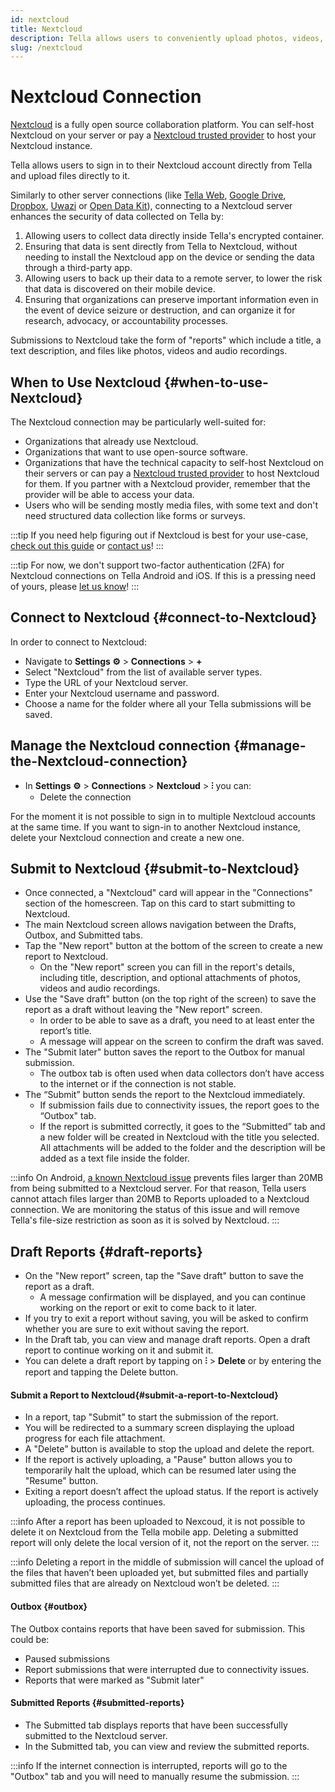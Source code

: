 ```yaml
---
id: nextcloud
title: Nextcloud 
description: Tella allows users to conveniently upload photos, videos, pdfs and audio recordings to Nextcloud.
slug: /nextcloud
---
```


# Nextcloud Connection

[Nextcloud](https://nextcloud.com/) is a fully open source collaboration platform. You can self-host Nextcloud on your server or pay a [Nextcloud trusted provider](https://nextcloud.com/providers/) to host your Nextcloud instance. 

Tella allows users to sign in to their Nextcloud account directly from Tella and upload files directly to it.

Similarly to other server connections (like [Tella Web](/tella-web), [Google Drive](/g-drive), [Dropbox](/dropbox), [Uwazi](/uwazi) or [Open Data Kit](/odk)), connecting to a Nextcloud server enhances the security of data collected on Tella by:

1. Allowing users to collect data directly inside Tella's encrypted container.
2. Ensuring that data is sent directly from Tella to Nextcloud, without needing to install the Nextcloud app on the device or sending the data through a third-party app.
3. Allowing users to back up their data to a remote server, to lower the risk that data is discovered on their mobile device.
4. Ensuring that organizations can preserve important information even in the event of device seizure or destruction, and can organize it for research, advocacy, or accountability processes.

Submissions to Nextcloud take the form of "reports" which include a title, a text description, and files like photos, videos and audio recordings.



## When to Use Nextcloud {#when-to-use-Nextcloud}

The Nextcloud connection may be particularly well-suited for:
- Organizations that already use Nextcloud.
- Organizations that want to use open-source software.
- Organizations that have the technical capacity to self-host Nextcloud on their servers or can pay a [Nextcloud trusted provider](https://nextcloud.com/providers/) to host Nextcloud for them. If you partner with a Nextcloud provider, remember that the provider will be able to access your data. 
- Users who will be sending mostly media files, with some text and don't need structured data collection like forms or surveys.


:::tip
If you need help figuring out if Nextcloud is best for your use-case, [check out this guide](/for-organizations#selecting-the-right-type-of-server) or [contact us](/contact-us)!
:::

:::tip
For now, we don't support two-factor authentication (2FA) for Nextcloud connections on Tella Android and iOS. If this is a pressing need of yours, please [let us know](/contact-us)!
:::


## Connect to Nextcloud {#connect-to-Nextcloud}

In order to connect to Nextcloud:

* Navigate to **Settings ⚙️** > **Connections** > **+**
* Select "Nextcloud" from the list of available server types.
* Type the URL of your Nextcloud server.
* Enter your Nextcloud username and password.
* Choose a name for the folder where all your Tella submissions will be saved.


## Manage the Nextcloud connection {#manage-the-Nextcloud-connection}

* In **Settings ⚙️** > **Connections** >  **Nextcloud** > **⫶** you can:
  - Delete the connection

For the moment it is not possible to sign in to multiple Nextcloud accounts at the same time. If you want to sign-in to another Nextcloud instance, delete your Nextcloud connection and create a new one.


## Submit to Nextcloud {#submit-to-Nextcloud}

* Once connected, a "Nextcloud" card will appear in the "Connections" section of the homescreen. Tap on this card to start submitting to Nextcloud.
* The main Nextcloud screen allows navigation between the Drafts, Outbox, and Submitted tabs.
* Tap the "New report" button at the bottom of the screen to create a new report to Nextcloud.
    * On the "New report" screen you can fill in the report's details, including title, description, and optional attachments of photos, videos and audio recordings.
* Use the "Save draft" button (on the top right of the screen) to save the report as a draft without leaving the "New report" screen. 
    * In order to be able to save as a draft, you need to at least enter the report’s title.
    * A message will appear on the screen to confirm the draft was saved.
* The "Submit later" button saves the report to the Outbox for manual submission.
    * The outbox tab is often used when data collectors don’t have access to the internet or if the connection is not stable.
* The “Submit” button sends the report to the Nextcloud immediately.
    * If submission fails due to connectivity issues, the report goes to the “Outbox" tab.
    * If the report is submitted correctly, it goes to the “Submitted” tab and a new folder will be created in Nextcloud with the title you selected. All attachments will be added to the folder and the description will be added as a text file inside the folder.

:::info
On Android, [a known Nextcloud issue](https://help.nextcloud.com/t/cant-upload-files-langer-than-20-mb-using-nextcloud-android-app/196434) prevents files larger than 20MB from being submitted to a Nextcloud server. For that reason, Tella users cannot attach files larger than 20MB to Reports uploaded to a Nextcloud connection. We are monitoring the status of this issue and will remove Tella's file-size restriction as soon as it is solved by Nextcloud.
:::

##  Draft Reports {#draft-reports}


* On the "New report" screen, tap the "Save draft" button to save the report as a draft.
    * A message confirmation will be displayed, and you can continue working on the report or exit to come back to it later.
* If you try to exit a report without saving, you will be asked to confirm whether you are sure to exit without saving the report.
* In the Draft tab, you can view and manage draft reports. Open a draft report to continue working on it and submit it.
* You can delete a draft report by tapping on **⫶** > **Delete** or by entering the report and tapping the Delete button.


#### Submit a Report to Nextcloud{#submit-a-report-to-Nextcloud}

* In a report, tap "Submit" to start the submission of the report.
* You will be redirected to a summary screen displaying the upload progress for each file attachment.
* A "Delete" button is available to stop the upload and delete the report.
* If the report is actively uploading, a "Pause" button allows you to temporarily halt the upload, which can be resumed later using the "Resume" button.
* Exiting a report doesn’t affect the upload status. If the report is actively uploading, the process continues. 

:::info
After a report has been uploaded to Nexcoud, it is not possible to delete it on Nextcloud from the Tella mobile app. Deleting a submitted report will only delete the local version of it, not the report on the server. 
:::

:::info
Deleting a report in the middle of submission will cancel the upload of the files that haven’t been uploaded yet, but submitted files and partially submitted files that are already on Nextcloud won’t be deleted.
:::


#### Outbox {#outbox}

The Outbox contains reports that have been saved for submission. This could be:

* Paused submissions
* Report submissions that were interrupted due to connectivity issues.
* Reports that were marked as "Submit later"


#### Submitted Reports {#submitted-reports}

- The Submitted tab displays reports that have been successfully submitted to the Nextcloud server.
- In the Submitted tab, you can view and review the submitted reports.

:::info
If the internet connection is interrupted, reports will go to the "Outbox" tab and you will need to manually resume the submission.
:::



